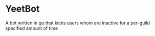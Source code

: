 # YeetBot
A bot written in go that kicks users whom are inactive for a per-guild specified amount of time